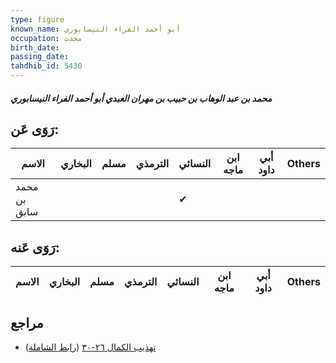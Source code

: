 ```yaml
---
type: figure
known_name: أبو أحمد الفراء النيسابوري
occupation: محدث
birth_date:
passing_date:
tahdhib_id: 5430
---
```

##### محمد بن عبد الوهاب بن حبيب بن مهران العبدي أبو أحمد الفراء النيسابوري

## رَوَى عَن:
| الاسم        | البخاري | مسلم | الترمذي | النسائي | ابن ماجه | أبي داود | Others |
| ------------ | ------- | ---- | ------- | ------- | -------- | -------- | ------ |
| محمد بن سابق |         |      |         | ✔       |          |          |        |
## رَوَى عَنه:
| الاسم | البخاري | مسلم | الترمذي | النسائي | ابن ماجه | أبي داود | Others |
| ----- | ------- | ---- | ------- | ------- | -------- | -------- | ------ |
## مراجع
- [تهذيب الكمال ٢٦-٣٠](obsidian://open?vault=Tahdhib-al-Kamal&file=Figures/٥٤٣٠-محمد%20بن%20عبد%20الوهاب%20بن%20حبيب%20بن%20مهران%20العبدي%20أبو%20أحمد%20الفراء%20النيسابوري) ([رابط الشاملة](https://shamela.ws/book/3722/13778))